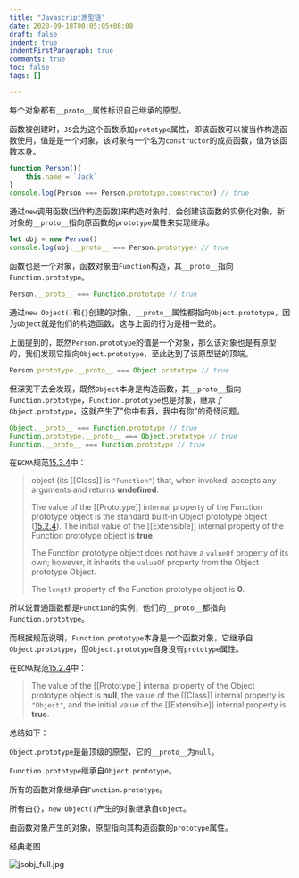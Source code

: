 ```yaml
---
title: "Javascript原型链"
date: 2020-09-18T00:05:05+08:00
draft: false
indent: true
indentFirstParagraph: true
comments: true
toc: false
tags: []

---
```


每个对象都有`__proto__`属性标识自己继承的原型。

函数被创建时，`JS`会为这个函数添加`prototype`属性，即该函数可以被当作构造函数使用，值是是一个对象，该对象有一个名为`constructor`的成员函数，值为该函数本身。

```javascript
function Person(){
    this.name = `Jack`
}
console.log(Person === Person.prototype.constructor) // true
```

通过`new`调用函数(当作构造函数)来构造对象时，会创建该函数的实例化对象，新对象的`__proto__`指向原函数的`prototype`属性来实现继承。

```javascript
let obj = new Person()
console.log(obj.__proto__ === Person.prototype) // true
```

函数也是一个对象，函数对象由`Function`构造，其`__proto__`指向`Function.prototype`。

```javascript
Person.__proto__ === Function.prototype // true
```



通过`new Object()`和`{}`创建的对象，`__proto__`属性都指向`Object.prototype`，因为`Object`就是他们的构造函数，这与上面的行为是相一致的。

上面提到的，既然`Person.prototype`的值是一个对象，那么该对象也是有原型的，我们发现它指向`Object.prototype`，至此达到了该原型链的顶端。

```javascript
Person.prototype.__proto__ === Object.prototype // true
```



但深究下去会发现，既然`Object`本身是构造函数，其`__proto__`指向`Function.prototype`，`Function.prototype`也是对象，继承了`Object.prototype`，这就产生了"你中有我，我中有你"的奇怪问题。

```javascript
Object.__proto__ === Function.prototype // true
Function.prototype.__proto__ === Object.prototype // true
Function.__proto__ === Function.prototype // true
```

在`ECMA`规范[15.3.4](http://www.ecma-international.org/ecma-262/5.1/#sec-15.3.4)中：

>  object (its [[Class]] is `"Function"`) that, when invoked, accepts any arguments and returns **undefined**.
>
> The value of the [[Prototype]] internal property of the Function prototype object is the standard built-in Object prototype object ([15.2.4](http://www.ecma-international.org/ecma-262/5.1/#sec-15.2.4)). The initial value of the [[Extensible]] internal property of the Function prototype object is **true**.
>
> The Function prototype object does not have a `valueOf` property of its own; however, it inherits the `valueOf` property from the Object prototype Object.
>
> The `length` property of the Function prototype object is **0**.

所以说普通函数都是`Function`的实例，他们的`__proto__`都指向`Function.prototype`。

而根据规范说明，`Function.prototype`本身是一个函数对象，它继承自`Object.prototype`，但``Object.prototype``自身没有`prototype`属性。

在`ECMA`规范[15.2.4](http://www.ecma-international.org/ecma-262/5.1/#sec-15.2.4)中：

> The value of the [[Prototype]] internal property of the Object prototype object is **null**, the value of the [[Class]] internal property is `"Object"`, and the initial value of the [[Extensible]] internal property is **true**.



总结如下：

`Object.prototype`是最顶级的原型，它的`__proto__`为`null`。

`Function.prototype`继承自`Object.prototype`。

所有的函数对象继承自`Function.prototype`。

所有由`{}`，`new Object()`产生的对象继承自`Object`。

由函数对象产生的对象，原型指向其构造函数的`prototype`属性。

经典老图

![jsobj_full.jpg](https://i.loli.net/2020/09/25/aSvQ6XxiDusJzd7.jpg)

